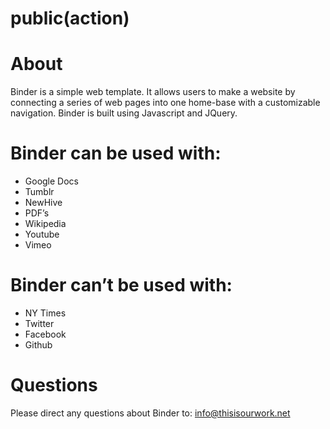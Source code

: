 # public(action)

# About
Binder is a simple web template. 
It allows users to make a website by connecting a series of web pages into one home-base with a customizable navigation. Binder is built using Javascript and JQuery.

# Binder can be used with:
- Google Docs
- Tumblr
- NewHive
- PDF’s
- Wikipedia
- Youtube
- Vimeo 

# Binder can’t be used with:
- NY Times
- Twitter
- Facebook
- Github

# Questions 
Please direct any questions about Binder to: info@thisisourwork.net
